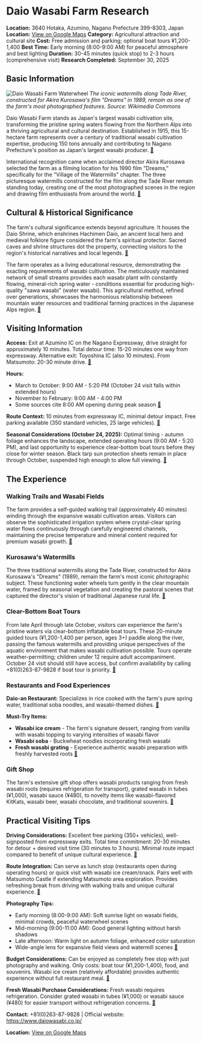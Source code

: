 # Daio Wasabi Farm Research

**Location:** 3640 Hotaka, Azumino, Nagano Prefecture 399-8303, Japan
**Location:** [View on Google Maps](https://maps.google.com/maps?q=36.3387774,137.9090712)
**Category:** Agricultural attraction and cultural site
**Cost:** Free admission and parking; optional boat tours ¥1,200-1,400
**Best Time:** Early morning (8:00-9:00 AM) for peaceful atmosphere and best lighting
**Duration:** 30-45 minutes (quick stop) to 2-3 hours (comprehensive visit)
**Research Completed:** September 30, 2025

## Basic Information

![Daio Wasabi Farm Waterwheel](https://upload.wikimedia.org/wikipedia/commons/e/e1/Daio_wasabi_farm02c.jpg)
*The iconic watermills along Tade River, constructed for Akira Kurosawa's film "Dreams" in 1989, remain as one of the farm's most photographed features. Source: Wikimedia Commons*

Daio Wasabi Farm stands as Japan's largest wasabi cultivation site, transforming the pristine spring waters flowing from the Northern Alps into a thriving agricultural and cultural destination. Established in 1915, this 15-hectare farm represents over a century of traditional wasabi cultivation expertise, producing 150 tons annually and contributing to Nagano Prefecture's position as Japan's largest wasabi producer. [🔗](https://en.wikipedia.org/wiki/Daio_Wasabi_Farm)

International recognition came when acclaimed director Akira Kurosawa selected the farm as a filming location for his 1990 film "Dreams," specifically for the "Village of the Watermills" chapter. The three picturesque watermills constructed for the film along the Tade River remain standing today, creating one of the most photographed scenes in the region and drawing film enthusiasts from around the world. [🔗](https://visitazumino.com/en/sightseeing/daio-wasabi-farm)

## Cultural & Historical Significance

The farm's cultural significance extends beyond agriculture. It houses the Daio Shrine, which enshrines Hachimen Daio, an ancient local hero and medieval folklore figure considered the farm's spiritual protector. Sacred caves and shrine structures dot the property, connecting visitors to the region's historical narratives and local legends. [🔗](https://www.atlasobscura.com/places/daio-wasabi-farm)

The farm operates as a living educational resource, demonstrating the exacting requirements of wasabi cultivation. The meticulously maintained network of small streams provides each wasabi plant with constantly flowing, mineral-rich spring water - conditions essential for producing high-quality "sawa wasabi" (water wasabi). This agricultural method, refined over generations, showcases the harmonious relationship between mountain water resources and traditional farming practices in the Japanese Alps region. [🔗](https://www.go-nagano.net/en/trip-idea/id17573)

## Visiting Information

**Access:** Exit at Azumino IC on the Nagano Expressway, drive straight for approximately 10 minutes. Total detour time: 15-20 minutes one way from expressway. Alternative exit: Toyoshina IC (also 10 minutes). From Matsumoto: 20-30 minute drive. [🔗](https://www.gltjp.com/en/directory/item/11775/)

**Hours:**
- March to October: 9:00 AM - 5:20 PM (October 24 visit falls within extended hours)
- November to February: 9:00 AM - 4:00 PM
- Some sources cite 8:00 AM opening during peak season [🔗](https://www.japan-guide.com/e/e6056.html)

**Route Context:** 10 minutes from expressway IC, minimal detour impact. Free parking available (350 standard vehicles, 25 large vehicles). [🔗](https://www.japan-guide.com/e/e6056.html)

**Seasonal Considerations (October 24, 2025):** Optimal timing - autumn foliage enhances the landscape, extended operating hours (9:00 AM - 5:20 PM), and last opportunity to experience clear-bottom boat tours before they close for winter season. Black tarp sun protection sheets remain in place through October, suspended high enough to allow full viewing. [🔗](https://www.go-nagano.net/en/trip-idea/id17573)

## The Experience

### Walking Trails and Wasabi Fields

The farm provides a self-guided walking trail (approximately 40 minutes) winding through the expansive wasabi cultivation areas. Visitors can observe the sophisticated irrigation system where crystal-clear spring water flows continuously through carefully engineered channels, maintaining the precise temperature and mineral content required for premium wasabi growth. [🔗](https://www.go-nagano.net/en/trip-idea/id17573)

### Kurosawa's Watermills

The three traditional watermills along the Tade River, constructed for Akira Kurosawa's "Dreams" (1989), remain the farm's most iconic photographic subject. These functioning water wheels turn gently in the clear mountain water, framed by seasonal vegetation and creating the pastoral scenes that captured the director's vision of traditional Japanese rural life. [🔗](https://en.wikipedia.org/wiki/Daio_Wasabi_Farm)

### Clear-Bottom Boat Tours

From late April through late October, visitors can experience the farm's pristine waters via clear-bottom inflatable boat tours. These 20-minute guided tours (¥1,200-1,400 per person, ages 3+) paddle along the river, passing the famous watermills and providing unique perspectives of the aquatic environment that makes wasabi cultivation possible. Tours operate weather-permitting; children under 12 require adult accompaniment. October 24 visit should still have access, but confirm availability by calling +81(0)263-87-9828 if boat tour is priority. [🔗](https://www.unique-nagano.com/detail.php?l=en&id=256)

### Restaurants and Food Experiences

**Daio-an Restaurant:** Specializes in rice cooked with the farm's pure spring water, traditional soba noodles, and wasabi-themed dishes. [🔗](https://www.japan-guide.com/e/e6056.html)

**Must-Try Items:**
- **Wasabi ice cream** - The farm's signature dessert, ranging from vanilla with wasabi topping to varying intensities of wasabi flavor
- **Wasabi soba** - Buckwheat noodles incorporating fresh wasabi
- **Fresh wasabi grating** - Experience authentic wasabi preparation with freshly harvested roots [🔗](https://www.gltjp.com/en/directory/item/11775/)

### Gift Shop

The farm's extensive gift shop offers wasabi products ranging from fresh wasabi roots (requires refrigeration for transport), grated wasabi in tubes (¥1,000), wasabi sauce (¥480), to novelty items like wasabi-flavored KitKats, wasabi beer, wasabi chocolate, and traditional souvenirs. [🔗](https://www.japan.travel/en/spot/1348/)

## Practical Visiting Tips

**Driving Considerations:** Excellent free parking (350+ vehicles), well-signposted from expressway exits. Total time commitment: 20-30 minutes for detour + desired visit time (30 minutes to 3 hours). Minimal route impact compared to benefit of unique cultural experience. [🔗](https://japantravelsights.com/archives/1040)

**Route Integration:** Can serve as lunch stop (restaurants open during operating hours) or quick visit with wasabi ice cream/snack. Pairs well with Matsumoto Castle if extending Matsumoto area exploration. Provides refreshing break from driving with walking trails and unique cultural experience. [🔗](https://nomadicsamuel.com/city-guides/daio-wasabi-farm-in-japan-rural-japan-day-trip-from-matsumoto)

**Photography Tips:**
- Early morning (8:00-9:00 AM): Soft sunrise light on wasabi fields, minimal crowds, peaceful waterwheel scenes
- Mid-morning (9:00-11:00 AM): Good general lighting without harsh shadows
- Late afternoon: Warm light on autumn foliage, enhanced color saturation
- Wide-angle lens for expansive field views and watermill scenes [🔗](https://japantravelsights.com/archives/1040)

**Budget Considerations:** Can be enjoyed as completely free stop with just photography and walking. Only costs: boat tour (¥1,200-1,400), food, and souvenirs. Wasabi ice cream (relatively affordable) provides authentic experience without full restaurant meal. [🔗](https://www.japan.travel/en/spot/1348/)

**Fresh Wasabi Purchase Considerations:** Fresh wasabi requires refrigeration. Consider grated wasabi in tubes (¥1,000) or wasabi sauce (¥480) for easier transport without refrigeration concerns. [🔗](https://www.go-nagano.net/en/trip-idea/id17573)

**Contact:** +81(0)263-87-9828 | Official website: https://www.daiowasabi.co.jp/

**Location:** [View on Google Maps](https://www.google.com/maps/place/3640+Hotaka,+Azumino,+Nagano+399-8303,+Japan/@36.3389446,137.9091882,17z)
